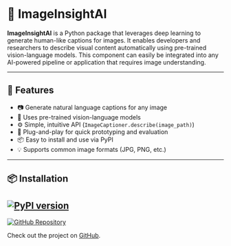 # 🧠 ImageInsightAI

**ImageInsightAI** is a Python package that leverages deep learning to generate human-like captions for images. It enables developers and researchers to describe visual content automatically using pre-trained vision-language models. This component can easily be integrated into any AI-powered pipeline or application that requires image understanding.

---

## 🚀 Features

- 📷 Generate natural language captions for any image
- 🤖 Uses pre-trained vision-language models
- ⚙️ Simple, intuitive API (`ImageCaptioner.describe(image_path)`)
- 🧪 Plug-and-play for quick prototyping and evaluation
- 📦 Easy to install and use via PyPI
- 💡 Supports common image formats (JPG, PNG, etc.)

---
## 📦 Installation

[![PyPI version](https://badge.fury.io/py/imageinsightai.svg)](https://pypi.org/project/imageinsightai/)
---

[![GitHub Repository](https://img.shields.io/badge/GitHub-repo-blue?logo=github)](https://github.com/kham123123/fimageinsight-ai.git)

Check out the project on [GitHub](https://github.com/kham123123/fimageinsight-ai.git).


